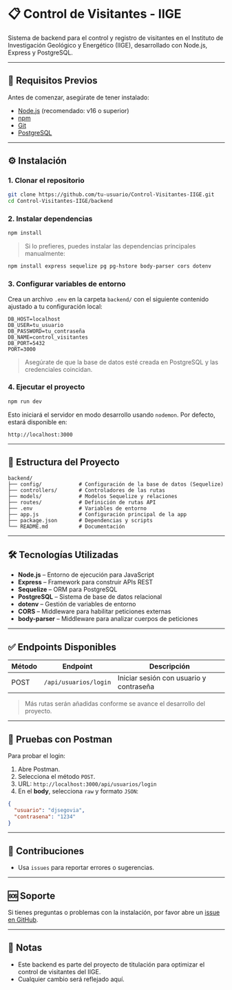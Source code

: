# 📋 Control de Visitantes - IIGE

Sistema de backend para el control y registro de visitantes en el Instituto de Investigación Geológico y Energético (IIGE), desarrollado con Node.js, Express y PostgreSQL.

---

## 🚀 Requisitos Previos

Antes de comenzar, asegúrate de tener instalado:

- [Node.js](https://nodejs.org/) (recomendado: v16 o superior)
- [npm](https://www.npmjs.com/)
- [Git](https://git-scm.com/)
- [PostgreSQL](https://www.postgresql.org/)

---

## ⚙️ Instalación

### 1. Clonar el repositorio

```bash
git clone https://github.com/tu-usuario/Control-Visitantes-IIGE.git
cd Control-Visitantes-IIGE/backend
```

### 2. Instalar dependencias

```bash
npm install
```

> Si lo prefieres, puedes instalar las dependencias principales manualmente:

```bash
npm install express sequelize pg pg-hstore body-parser cors dotenv
```

### 3. Configurar variables de entorno

Crea un archivo `.env` en la carpeta `backend/` con el siguiente contenido ajustado a tu configuración local:

```env
DB_HOST=localhost
DB_USER=tu_usuario
DB_PASSWORD=tu_contraseña
DB_NAME=control_visitantes
DB_PORT=5432
PORT=3000
```

> Asegúrate de que la base de datos esté creada en PostgreSQL y las credenciales coincidan.

### 4. Ejecutar el proyecto

```bash
npm run dev
```

Esto iniciará el servidor en modo desarrollo usando `nodemon`. Por defecto, estará disponible en:

```
http://localhost:3000
```

---

## 📁 Estructura del Proyecto

```
backend/
├── config/            # Configuración de la base de datos (Sequelize)
├── controllers/       # Controladores de las rutas
├── models/            # Modelos Sequelize y relaciones
├── routes/            # Definición de rutas API
├── .env               # Variables de entorno
├── app.js             # Configuración principal de la app
├── package.json       # Dependencias y scripts
└── README.md          # Documentación
```

---

## 🛠️ Tecnologías Utilizadas

- **Node.js** – Entorno de ejecución para JavaScript
- **Express** – Framework para construir APIs REST
- **Sequelize** – ORM para PostgreSQL
- **PostgreSQL** – Sistema de base de datos relacional
- **dotenv** – Gestión de variables de entorno
- **CORS** – Middleware para habilitar peticiones externas
- **body-parser** – Middleware para analizar cuerpos de peticiones

---

## ✅ Endpoints Disponibles 

| Método | Endpoint              | Descripción                             |
| ------ | --------------------- | --------------------------------------- |
| POST   | `/api/usuarios/login` | Iniciar sesión con usuario y contraseña |

> Más rutas serán añadidas conforme se avance el desarrollo del proyecto.

---

## 🧪 Pruebas con Postman

Para probar el login:

1. Abre Postman.
2. Selecciona el método `POST`.
3. URL: `http://localhost:3000/api/usuarios/login`
4. En el **body**, selecciona `raw` y formato `JSON`:

```json
{
  "usuario": "djsegovia",
  "contrasena": "1234"
}
```

---

## 💬 Contribuciones

- Usa `issues` para reportar errores o sugerencias.

---

## 🆘 Soporte

Si tienes preguntas o problemas con la instalación, por favor abre un [issue en GitHub](https://github.com/users/jordandd56/projects/1).

---

## 📌 Notas

- Este backend es parte del proyecto de titulación para optimizar el control de visitantes del IIGE.
- Cualquier cambio será reflejado aquí.
